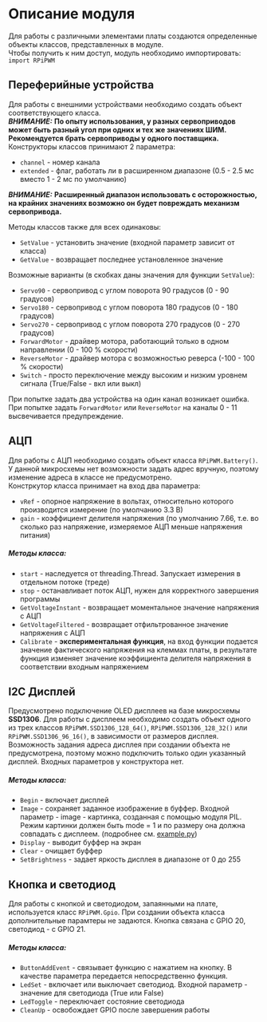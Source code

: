 # Описание модуля
Для работы с различными элементами платы создаются определенные объекты классов, представленных в модуле.  
Чтобы получить к ним доступ, модуль необходимо импортировать:  
```import RPiPWM```

## Переферийные устройства
Для работы с внешними устройствами необходимо создать объект соответствующего класса.  
***ВНИМАНИЕ:*** **По опыту использования, у разных сервоприводов может быть разный угол 
при одних и тех же значениях ШИМ. Рекомендуется брать сервоприводы у одного поставщика.**  
Конструкторы классов принимают 2 параметра:  
- ```channel``` - номер канала  
- ```extended``` - флаг, работать ли в расширенном диапазоне (0.5 - 2.5 мс вместо 1 - 2 мс по умолчанию)  
  
***ВНИМАНИЕ:*** **Расширенный диапазон использовать с осторожностью, на крайних значениях возможно он будет повреждать
механизм сервопривода.**
  
Методы классов также для всех одинаковы:  
- ```SetValue``` - установить значение (входной параметр зависит от класса)  
- ```GetValue``` - возвращает последнее установленное значение  

Возможные варианты (в скобках даны значения для функции ```SetValue```):  
- ```Servo90``` - сервопривод с углом поворота 90 градусов (0 - 90 градусов)  
- ```Servo180``` - сервопривод с углом поворота 180 градусов (0 - 180 градусов)  
- ```Servo270``` - сервопривод с углом поворота 270 градусов (0 - 270 градусов)  
- ```ForwardMotor``` - драйвер мотора, работающий только в одном направлении (0 - 100 % скорости)  
- ```ReverseMotor``` - драйвер мотора с возможностью реверса (-100 - 100 % скорости)  
- ```Switch``` - просто переключение между высоким и низким уровнем сигнала (True/False - вкл или выкл)
  
При попытке задать два устройства на один канал возникает ошибка.  
При попытке задать ```ForwardMotor``` или ```ReverseMotor``` на каналы 0 - 11 высвечивается предупреждение.

## АЦП
Для работы с АЦП необходимо создать объект класса ```RPiPWM.Battery()```. У данной микросхемы нет возможности задать
адрес вручную, поэтому изменение адреса в классе не предусмотрено.  
Констркутор класса принимает на вход
два параметра:  
- ```vRef``` - опорное напряжение в вольтах, относительно которого производится измерение (по умолчанию 3.3 В)  
- ```gain``` - коэффициент делителя напряжения (по умолчанию 7.66, т.е. во сколько раз напряжение, измеряемое АЦП
меньше напряжения питания)

##### Методы класса:  

- ```start``` - наследуется от threading.Thread. Запускает измерения в отдельном потоке (треде)
- ```stop``` - останавливает поток АЦП, нужен для корректного завершения программы
- ```GetVoltageInstant``` - возвращает моментальное значение напряжения с АЦП
- ```GetVoltageFiltered``` - возвращает отфильтрованное значение напряжения с АЦП
- ```Calibrate``` - **экспериментальная функция**, на вход функции подается значение фактического напряжения
на клеммах платы, в результате функция изменяет значение коэффициента делителя напряжения в соответствии
входным напряжением  

## I2C Дисплей
Предусмотрено подключение OLED дисплеев на базе микросхемы **SSD1306**. Для работы с дисплеем необходимо создать 
объект одного из трех классов ```RPiPWM.SSD1306_128_64()```, ```RPiPWM.SSD1306_128_32()``` или 
```RPiPWM.SSD1306_96_16()```, в зависимости от размеров дисплея. Возможность задания адреса дисплея при создании объекта
не предусмотрена, поэтому можно подключить только один указанный дисплей. Входных параметров у конструктора нет.

##### Методы класса:
- ```Begin``` - включает дисплей
- ```Image``` - сохраняет заданное изображение в буффер. Входной параметр - image - картинка, созданная с помощью
 модуля PIL. Режим картинки должен быть mode = 1 и по размеру она должна совпадать с дисплеем.
 (подробнее см. [example.py](https://github.com/victorvorobev/RPiPWM/blob/master/example.py))
- ```Display``` - выводит буффер на экран
- ```Clear``` - очищает буффер
- ```SetBrightness``` - задает яркость дисплея в диапазоне от 0 до 255  

## Кнопка и светодиод
Для работы с кнопкой и светодиодом, запаянными на плате, используется класс ```RPiPWM.Gpio```. 
При создании объекта класса дополнительные парамтеры не задаются. Кнопка связана с GPIO 20, светодиод - с GPIO 21.

##### Методы класса:
- ```ButtonAddEvent``` - связывает функцию с нажатием на кнопку. 
В качестве параметра передается непосредственно функция.
- ```LedSet``` - включает или выключает светодиод. Входной параметр - значение для светодиода (True или False)
- ```LedToggle``` - переключает состояние светодиода
- ```CleanUp``` - освобождает GPIO после завершения работы


  
